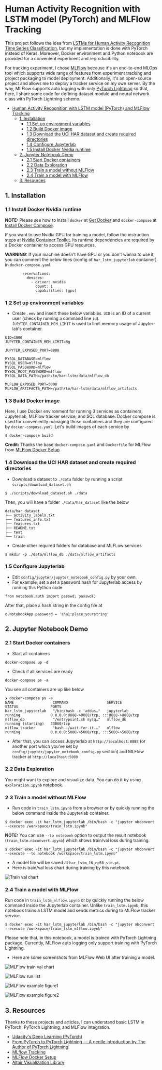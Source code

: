 # Human Activity Recognition with LSTM model (PyTorch) and MLFlow Tracking
This project follows the idea from [LSTMs for Human Activity Recognition Time Series Classification](https://machinelearningmastery.com/how-to-develop-rnn-models-for-human-activity-recognition-time-series-classification/), but my implementation is done with PyTorch instead of Keras. Moreover, Docker environment and Python notebook are provided for a convenient experiment and reproducibility. 

For tracking experiment, I chose [MLFlow](https://mlflow.org/) because it's an end-to-end MLOps tool which supports wide range of features from experiment tracking and project packaging to model deployment. Additionally, it's an open-source project and allows me to deploy a tracker service on my own server. By the way, MLFlow supports auto logging with only [PyTorch Lightning](https://www.pytorchlightning.ai/) so that, here, I share some code for defining dataset module and neural network class with PyTorch Lightning scheme.

<!-- toc -->
- [Human Activity Recognition with LSTM model (PyTorch) and MLFlow Tracking](#human-activity-recognition-with-lstm-model-pytorch-and-mlflow-tracking)
  - [1. Installation](#1-installation)
    - [1.1 Set up environment variables](#11-set-up-environment-variables)
    - [1.2 Build Docker image](#12-build-docker-image)
    - [1.3 Download the UCI HAR dataset and create required directories](#13-download-the-uci-har-dataset-and-create-required-directories)
    - [1.4 Configure Jupyterlab](#14-configure-jupyterlab)
    - [1.5 Install Docker Nvidia runtime](#15-install-docker-nvidia-runtime)
  - [2. Jupyter Notebook Demo](#2-jupyter-notebook-demo)
    - [2.1 Start Docker containers](#21-start-docker-containers)
    - [2.2 Data Exploration](#22-data-exploration)
    - [2.3 Train a model without MLFlow](#23-train-a-model-without-mlflow)
    - [2.4 Train a model with MLFlow](#24-train-a-model-with-mlflow)
  - [3. Resources](#3-resources)

<!-- tocstop -->
## 1. Installation

### 1.1 Install Docker Nvidia runtime
**NOTE:** Please see how to install `docker` at [Get Docker](https://docs.docker.com/get-docker/) and `docker-compose` at [Install Docker Compose](https://docs.docker.com/compose/install/).

If you want to use Nvidia GPU for training a model, follow the instruction steps at [Nvidia Container Toolkit](https://docs.nvidia.com/datacenter/cloud-native/container-toolkit/install-guide.html). Its runtime dependencies are required by a Docker container to access GPU resources.

**WARNING:** If your machine doesn't have GPU or you don't wanna to use it, you can comment the below lines (config of `har_lstm_jupyterlab` container) in `docker-compose.yaml`
```
        reservations:
          devices:
            - driver: nvidia
              count: 1
              capabilities: [gpu]
```

### 1.2 Set up environment variables
- Create `.env` and insert these below variables. `UID` is an ID of a current user (check by running a command line `id`). `JUPYTER_CONTAINER_MEM_LIMIT` is used to limit memory usage of Jupyter-lab's container.
```
UID=1000
JUPYTER_CONTAINER_MEM_LIMIT=8g

JUPYTER_EXPOSED_PORT=8888

MYSQL_DATABASE=mlflow
MYSQL_USER=mlflow
MYSQL_PASSWORD=mlflow
MYSQL_ROOT_PASSWORD=mlflow
MYSQL_DATA_PATH=/path/to/har-lstm/data/mlflow_db

MLFLOW_EXPOSED_PORT=5000
MLFLOW_ARTIFACTS_PATH=/path/to/har-lstm/data/mlflow_artifacts
```

### 1.3 Build Docker image
Here, I use Docker environment for running 3 services as containers; Jupyterlab, MLFlow tracker service, and SQL database. Docker compose is used for conveniently managing those containers and they are configured by `docker-compose.yaml`. 
Let's build images of each service by
```
$ docker-compose build
```
**Credit:** Thanks the base `docker-compose.yaml` and `Dockerfile` for MLFlow from [MLFlow Docker Setup](https://github.com/Toumash/mlflow-docker)

### 1.4 Download the UCI HAR dataset and create required directories
- Download a dataset to `./data` folder by running a script `scripts/download_dataset.sh`
```
$ ./scripts/download_dataset.sh ./data
```
Then, you will have a folder `./data/har_dataset` like the below
```
data/har_dataset
├── activity_labels.txt
├── features_info.txt
├── features.txt
├── README.txt
├── test
└── train
```
- Create other required folders for database and MLFLow services
```
$ mkdir -p ./data/mlflow_db ./data/mlflow_artifacts
```

### 1.5 Configure Jupyterlab
- Edit `config/jupyter/jupyter_notebook_config.py` by your own.
- For example, set a set a password hash for Jupyterlab access by running this Python code
```
from notebook.auth import passwd; passwd()
```
After that, place a hash string in the config file at
```
c.NotebookApp.password = 'sha1:place:yourstring'
```

## 2. Jupyter Notebook Demo

### 2.1 Start Docker containers
- Start all containers
```
docker-compose up -d
```
- Check if all services are ready
```
docker-compose ps -a
```
You see all containers are up like below
```
❯ docker-compose ps -a
NAME                  COMMAND                  SERVICE             STATUS               PORTS
har_lstm_jupyterlab   "/bin/bash -c 'addus…"   jupyterlab          running              0.0.0.0:8888->8888/tcp, :::8888->8888/tcp
mlflow_db             "/entrypoint.sh mysq…"   mlflow_db           running (starting)   33060/tcp
mlflow_tracker        "bash ./wait-for-it.…"   mlflow              running              0.0.0.0:5000->5000/tcp, :::5000->5000/tcp
```
- After that, you can access Jupyterlab at `http://localhost:8888` (or another port which you've set by `config/jupyter/jupyter_notebook_config.py` section) and MLFlow tracker at `http://localhost:5000`


### 2.2 Data Exploration
You might want to explore and visualize data. You can do it by using `exploration.ipynb` notebook.

### 2.3 Train a model without MLFlow
- Run code in `train_lstm.ipynb` from a browser or by quickly running the below command inside the Jupyterlab container. 
```
$ docker exec -it har_lstm_jupyterlab /bin/bash -c "jupyter nbconvert --execute /workspace/train_lstm.ipynb"
```
**NOTE:** You can use `--to notebook` option to output the result notebook (`train_lstm.nbconvert.ipynb`) which shows train/val loss during training.
```
$ docker exec -it har_lstm_jupyterlab /bin/bash -c "jupyter nbconvert --execute --to notebook /workspace/train_lstm.ipynb" 
```
- A model file will be saved at `har_lstm_16_ep50_std.pt`.
- Here is train/val loss chart during training by this notebook.

![Train val chart](screenshots/train_val_chart.png?raw=true "Train val chart")


### 2.4 Train a model with MLFlow
Run code in `train_lstm_mlflow.ipynb` or by quickly running the below command inside the Jupyterlab container. Unlike `train_lstm.ipynb`, this notebook trains a LSTM model and sends metrics during to MLFlow tracker service.
```
$ docker exec -it har_lstm_jupyterlab /bin/bash -c "jupyter nbconvert --execute /workspace/train_lstm_mlflow.ipynb"
```
Please note that, in this notebook, a model is trained with PyTorch Lightning package. Currently, MLFlow auto logging only support training with PyTorch Lightning.

- Here are some screenshots from MLFlow Web UI after training a model.

![MLFlow train val chart](screenshots/mlflow_train_val_chart.png?raw=true "MLFlow train val chart")

![MLFlow run list](screenshots/mlflow_run_list.png?raw=true "MLFlow run list")

![MLFlow example figure1](screenshots/mlflow_example_figure1.png?raw=true "MLFlow example figure1")

![MLFlow example figure2](screenshots/mlflow_example_figure2.png?raw=true "MLFlow example figure2")

## 3. Resources
Thanks to these projects and articles, I can understand basic LSTM in PyTorch, PyTorch Lightning, and MLFlow integration.
- [Udacity's Deep Learning (PyTorch)](https://github.com/udacity/deep-learning-v2-pytorch)
- [From PyTorch to PyTorch Lightning — A gentle introduction by The Author of PyTorch Lightning!](https://medium.com/towards-data-science/from-pytorch-to-pytorch-lightning-a-gentle-introduction-b371b7caaf09)
- [MLflow Tracking](https://www.mlflow.org/docs/latest/tracking.html)
- [MLFlow Docker Setup](https://github.com/Toumash/mlflow-docker)
- [Altair Visualization Library](https://altair-viz.github.io/gallery/index.html#)
